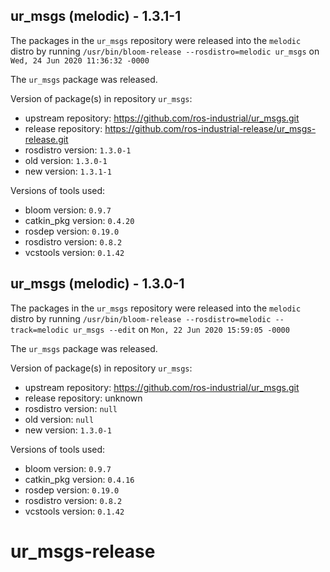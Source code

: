 ## ur_msgs (melodic) - 1.3.1-1

The packages in the `ur_msgs` repository were released into the `melodic` distro by running `/usr/bin/bloom-release --rosdistro=melodic ur_msgs` on `Wed, 24 Jun 2020 11:36:32 -0000`

The `ur_msgs` package was released.

Version of package(s) in repository `ur_msgs`:

- upstream repository: https://github.com/ros-industrial/ur_msgs.git
- release repository: https://github.com/ros-industrial-release/ur_msgs-release.git
- rosdistro version: `1.3.0-1`
- old version: `1.3.0-1`
- new version: `1.3.1-1`

Versions of tools used:

- bloom version: `0.9.7`
- catkin_pkg version: `0.4.20`
- rosdep version: `0.19.0`
- rosdistro version: `0.8.2`
- vcstools version: `0.1.42`


## ur_msgs (melodic) - 1.3.0-1

The packages in the `ur_msgs` repository were released into the `melodic` distro by running `/usr/bin/bloom-release --rosdistro=melodic --track=melodic ur_msgs --edit` on `Mon, 22 Jun 2020 15:59:05 -0000`

The `ur_msgs` package was released.

Version of package(s) in repository `ur_msgs`:

- upstream repository: https://github.com/ros-industrial/ur_msgs.git
- release repository: unknown
- rosdistro version: `null`
- old version: `null`
- new version: `1.3.0-1`

Versions of tools used:

- bloom version: `0.9.7`
- catkin_pkg version: `0.4.16`
- rosdep version: `0.19.0`
- rosdistro version: `0.8.2`
- vcstools version: `0.1.42`


# ur_msgs-release